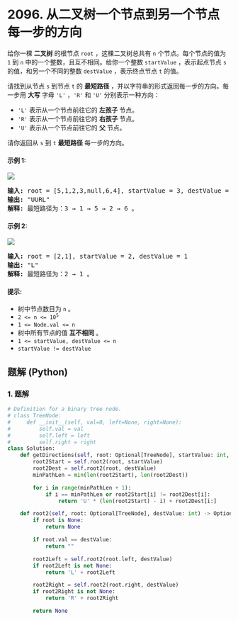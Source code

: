 # 2096. 从二叉树一个节点到另一个节点每一步的方向
给你一棵 **二叉树** 的根节点 `root` ，这棵二叉树总共有 `n` 个节点。每个节点的值为 `1` 到 `n` 中的一个整数，且互不相同。给你一个整数 `startValue` ，表示起点节点 `s` 的值，和另一个不同的整数 `destValue` ，表示终点节点 `t` 的值。

请找到从节点 `s` 到节点 `t` 的 **最短路径** ，并以字符串的形式返回每一步的方向。每一步用 **大写** 字母 `'L'` ，`'R'` 和 `'U'` 分别表示一种方向：

* `'L'` 表示从一个节点前往它的 **左孩子** 节点。
* `'R'` 表示从一个节点前往它的 **右孩子** 节点。
* `'U'` 表示从一个节点前往它的 **父** 节点。

请你返回从 `s` 到 `t` **最短路径** 每一步的方向。

#### 示例 1:
![](https://assets.leetcode.com/uploads/2021/11/15/eg1.png)
<pre>
<strong>输入:</strong> root = [5,1,2,3,null,6,4], startValue = 3, destValue = 6
<strong>输出:</strong> "UURL"
<strong>解释:</strong> 最短路径为：3 → 1 → 5 → 2 → 6 。
</pre>

#### 示例 2:
![](https://assets.leetcode.com/uploads/2021/11/15/eg2.png)
<pre>
<strong>输入:</strong> root = [2,1], startValue = 2, destValue = 1
<strong>输出:</strong> "L"
<strong>解释:</strong> 最短路径为：2 → 1 。
</pre>

#### 提示:
* 树中节点数目为 `n` 。
* <code>2 <= n <= 10<sup>5</sup></code>
* `1 <= Node.val <= n`
* 树中所有节点的值 **互不相同** 。
* `1 <= startValue, destValue <= n`
* `startValue != destValue`

## 题解 (Python)

### 1. 题解
```Python
# Definition for a binary tree node.
# class TreeNode:
#     def __init__(self, val=0, left=None, right=None):
#         self.val = val
#         self.left = left
#         self.right = right
class Solution:
    def getDirections(self, root: Optional[TreeNode], startValue: int, destValue: int) -> str:
        root2Start = self.root2(root, startValue)
        root2Dest = self.root2(root, destValue)
        minPathLen = min(len(root2Start), len(root2Dest))

        for i in range(minPathLen + 1):
            if i == minPathLen or root2Start[i] != root2Dest[i]:
                return 'U' * (len(root2Start) - i) + root2Dest[i:]

    def root2(self, root: Optional[TreeNode], destValue: int) -> Optional[str]:
        if root is None:
            return None

        if root.val == destValue:
            return ""

        root2Left = self.root2(root.left, destValue)
        if root2Left is not None:
            return 'L' + root2Left

        root2Right = self.root2(root.right, destValue)
        if root2Right is not None:
            return 'R' + root2Right

        return None
```
